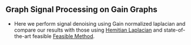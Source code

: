 ## Graph Signal Processing on Gain Graphs

- Here we perform signal denoising using Gain normalized laplacian and compare our results with those using [Hemitian Laplacian](https://link.springer.com/chapter/10.1007/978-3-030-46150-8_27) and state-of-the-art feasible [Feasible Method](https://ieeexplore.ieee.org/document/8309026).

